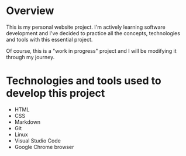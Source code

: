 # Overview

This is my personal website project. I'm actively learning software development and I've decided to practice all the concepts, technologies and tools with this essential project.

Of course, this is a "work in progress" project and I will be modifying it through my journey.

# Technologies and tools used to develop this project

- HTML
- CSS
- Markdown
- Git
- Linux
- Visual Studio Code
- Google Chrome browser